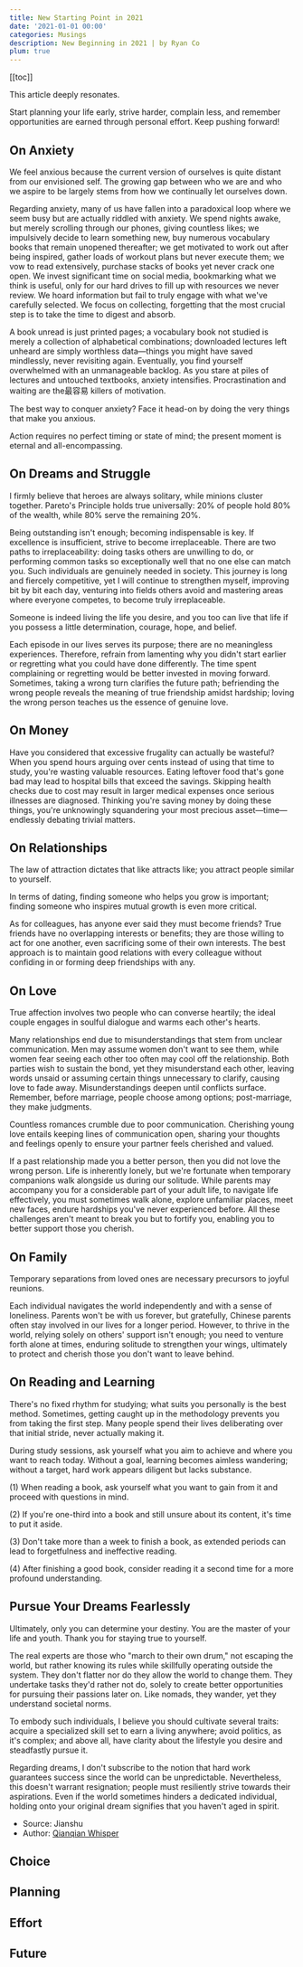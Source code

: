 ```yaml
---
title: New Starting Point in 2021
date: '2021-01-01 00:00'
categories: Musings
description: New Beginning in 2021 | by Ryan Co
plum: true
---
```

[[toc]]

<div class="font5">
<p>This article deeply resonates.</p>
<p>Start planning your life early, strive harder, complain less, and remember opportunities are earned through personal effort. Keep pushing forward!</p>
</div>

## On Anxiety

We feel anxious because the current version of ourselves is quite distant from our envisioned self. The growing gap between who we are and who we aspire to be largely stems from how we continually let ourselves down.

Regarding anxiety, many of us have fallen into a paradoxical loop where we seem busy but are actually riddled with anxiety. We spend nights awake, but merely scrolling through our phones, giving countless likes; we impulsively decide to learn something new, buy numerous vocabulary books that remain unopened thereafter; we get motivated to work out after being inspired, gather loads of workout plans but never execute them; we vow to read extensively, purchase stacks of books yet never crack one open. We invest significant time on social media, bookmarking what we think is useful, only for our hard drives to fill up with resources we never review. We hoard information but fail to truly engage with what we've carefully selected. We focus on collecting, forgetting that the most crucial step is to take the time to digest and absorb.

A book unread is just printed pages; a vocabulary book not studied is merely a collection of alphabetical combinations; downloaded lectures left unheard are simply worthless data—things you might have saved mindlessly, never revisiting again. Eventually, you find yourself overwhelmed with an unmanageable backlog. As you stare at piles of lectures and untouched textbooks, anxiety intensifies. Procrastination and waiting are the最容易 killers of motivation.

The best way to conquer anxiety? Face it head-on by doing the very things that make you anxious.

Action requires no perfect timing or state of mind; the present moment is eternal and all-encompassing.

## On Dreams and Struggle

I firmly believe that heroes are always solitary, while minions cluster together. Pareto's Principle holds true universally: 20% of people hold 80% of the wealth, while 80% serve the remaining 20%. 

Being outstanding isn't enough; becoming indispensable is key. If excellence is insufficient, strive to become irreplaceable. There are two paths to irreplaceability: doing tasks others are unwilling to do, or performing common tasks so exceptionally well that no one else can match you. Such individuals are genuinely needed in society. This journey is long and fiercely competitive, yet I will continue to strengthen myself, improving bit by bit each day, venturing into fields others avoid and mastering areas where everyone competes, to become truly irreplaceable.

Someone is indeed living the life you desire, and you too can live that life if you possess a little determination, courage, hope, and belief. 

Each episode in our lives serves its purpose; there are no meaningless experiences. Therefore, refrain from lamenting why you didn't start earlier or regretting what you could have done differently. The time spent complaining or regretting would be better invested in moving forward. Sometimes, taking a wrong turn clarifies the future path; befriending the wrong people reveals the meaning of true friendship amidst hardship; loving the wrong person teaches us the essence of genuine love.

## On Money

Have you considered that excessive frugality can actually be wasteful? When you spend hours arguing over cents instead of using that time to study, you're wasting valuable resources. Eating leftover food that's gone bad may lead to hospital bills that exceed the savings. Skipping health checks due to cost may result in larger medical expenses once serious illnesses are diagnosed. Thinking you're saving money by doing these things, you're unknowingly squandering your most precious asset—time—endlessly debating trivial matters.

## On Relationships

The law of attraction dictates that like attracts like; you attract people similar to yourself.

In terms of dating, finding someone who helps you grow is important; finding someone who inspires mutual growth is even more critical.

As for colleagues, has anyone ever said they must become friends? True friends have no overlapping interests or benefits; they are those willing to act for one another, even sacrificing some of their own interests. The best approach is to maintain good relations with every colleague without confiding in or forming deep friendships with any.

## On Love

True affection involves two people who can converse heartily; the ideal couple engages in soulful dialogue and warms each other's hearts.

Many relationships end due to misunderstandings that stem from unclear communication. Men may assume women don't want to see them, while women fear seeing each other too often may cool off the relationship. Both parties wish to sustain the bond, yet they misunderstand each other, leaving words unsaid or assuming certain things unnecessary to clarify, causing love to fade away. Misunderstandings deepen until conflicts surface. Remember, before marriage, people choose among options; post-marriage, they make judgments.

Countless romances crumble due to poor communication. Cherishing young love entails keeping lines of communication open, sharing your thoughts and feelings openly to ensure your partner feels cherished and valued.

If a past relationship made you a better person, then you did not love the wrong person. Life is inherently lonely, but we're fortunate when temporary companions walk alongside us during our solitude. While parents may accompany you for a considerable part of your adult life, to navigate life effectively, you must sometimes walk alone, explore unfamiliar places, meet new faces, endure hardships you've never experienced before. All these challenges aren't meant to break you but to fortify you, enabling you to better support those you cherish.

## On Family

Temporary separations from loved ones are necessary precursors to joyful reunions.

Each individual navigates the world independently and with a sense of loneliness. Parents won't be with us forever, but gratefully, Chinese parents often stay involved in our lives for a longer period. However, to thrive in the world, relying solely on others' support isn't enough; you need to venture forth alone at times, enduring solitude to strengthen your wings, ultimately to protect and cherish those you don't want to leave behind.

## On Reading and Learning

There's no fixed rhythm for studying; what suits you personally is the best method. Sometimes, getting caught up in the methodology prevents you from taking the first step. Many people spend their lives deliberating over that initial stride, never actually making it.

During study sessions, ask yourself what you aim to achieve and where you want to reach today. Without a goal, learning becomes aimless wandering; without a target, hard work appears diligent but lacks substance.

(1) When reading a book, ask yourself what you want to gain from it and proceed with questions in mind.

(2) If you're one-third into a book and still unsure about its content, it's time to put it aside.

(3) Don't take more than a week to finish a book, as extended periods can lead to forgetfulness and ineffective reading.

(4) After finishing a good book, consider reading it a second time for a more profound understanding.

## Pursue Your Dreams Fearlessly

Ultimately, only you can determine your destiny. You are the master of your life and youth. Thank you for staying true to yourself. 

The real experts are those who "march to their own drum," not escaping the world, but rather knowing its rules while skillfully operating outside the system. They don't flatter nor do they allow the world to change them. They undertake tasks they'd rather not do, solely to create better opportunities for pursuing their passions later on. Like nomads, they wander, yet they understand societal norms. 

To embody such individuals, I believe you should cultivate several traits: acquire a specialized skill set to earn a living anywhere; avoid politics, as it's complex; and above all, have clarity about the lifestyle you desire and steadfastly pursue it.

Regarding dreams, I don't subscribe to the notion that hard work guarantees success since the world can be unpredictable. Nevertheless, this doesn't warrant resignation; people must resiliently strive towards their aspirations. Even if the world sometimes hinders a dedicated individual, holding onto your original dream signifies that you haven't aged in spirit.

- Source: Jianshu
- Author: [Qianqian Whisper](https://www.jianshu.com/p/aaa96f279f8f)

## Choice

## Planning

## Effort

## Future